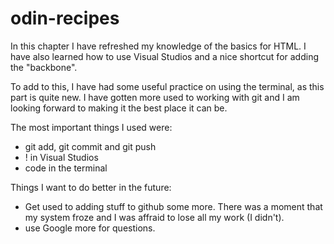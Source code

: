 # odin-recipes
In this chapter I have refreshed my knowledge of the basics for HTML.
I have also learned how to use Visual Studios and a nice shortcut for adding
the "backbone".

To add to this, I have had some useful practice on using the terminal, as this
part is quite new. I have gotten more used to working with git and I am
looking forward to making it the best place it can be.

The most important things I used were:
- git add, git commit and git push
- ! in Visual Studios
- code in the terminal

Things I want to do better in the future:
- Get used to adding stuff to github some more. There was a moment that my 
system froze and I was affraid to lose all my work (I didn't).
- use Google more for questions.
